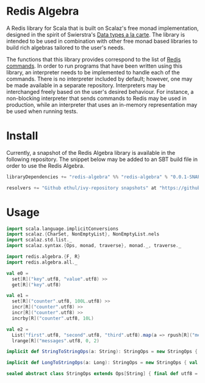 # Redis Algebra

A Redis library for Scala that is built on Scalaz's free monad implementation, designed in the spirit of Swierstra's [Data types a la carte](http://www.staff.science.uu.nl/~swier004/Publications/DataTypesALaCarte.pdf). The library is intended to be used in combination with other free monad based libraries to build rich algebras tailored to the user's needs.

The functions that this library provides correspond to the list of [Redis commands](http://redis.io/commands). In order to run programs that have been written using this library, an interpreter needs to be implemented to handle each of the commands. There is no interpreter included by default; however, one may be made available in a separate repository. Interpreters may be interchanged freely based on the user's desired behaviour. For instance, a non-blocking interpreter that sends commands to Redis may be used in production, while an interpreter that uses an in-memory representation may be used when running tests.

# Install

Currently, a snapshot of the Redis Algebra library is available in the following repository. The snippet below may be added to an SBT build file in order to use the Redis Algebra.

```scala
libraryDependencies += "redis-algebra" %% "redis-algebra" % "0.0.1-SNAPSHOT"

resolvers += "Github ethul/ivy-repository snapshots" at "https://github.com/ethul/ivy-repository/raw/master/snapshots/"
```

# Usage

```scala
import scala.language.implicitConversions
import scalaz.{CharSet, NonEmptyList}, NonEmptyList.nels
import scalaz.std.list._
import scalaz.syntax.{Ops, monad, traverse}, monad._, traverse._

import redis.algebra.{F, R}
import redis.algebra.all._

val e0 =
  set[R]("key".utf8, "value".utf8) >>
  get[R]("key".utf8)

val e1 =
  set[R]("counter".utf8, 100L.utf8) >>
  incr[R]("counter".utf8) >>
  incr[R]("counter".utf8) >>
  incrby[R]("counter".utf8, 10L)

val e2 =
  List("first".utf8, "second".utf8, "third".utf8).map(a => rpush[R]("messages".utf8, nels(a))).sequenceU >>
  lrange[R]("messages".utf8, 0, 2)

implicit def StringToStringOps(a: String): StringOps = new StringOps { val self = a }

implicit def LongToStringOps(a: Long): StringOps = new StringOps { val self = a.toString }

sealed abstract class StringOps extends Ops[String] { final def utf8 = self.getBytes(CharSet.UTF8).toIndexedSeq }
```
